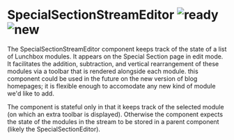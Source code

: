 # SpecialSectionStreamEditor ![ready](status-images/ready.svg) ![new](status-images/new.svg)

The SpecialSectionStreamEditor component keeps track of the state of a list of Lunchbox modules.
It appears on the Special Section page in edit mode.
It facilitates the addition, subtraction, and vertical rearrangement of these modules via a toolbar that is rendered alongside each module.
this component could be used in the future on the new version of blog homepages; it is flexible enough to accomodate any new kind of module we'd like to add.

The component is stateful only in that it keeps track of the selected module (on which an extra toolbar is displayed). Otherwise the component expects the state of the modules in the stream to be stored in a parent component (likely the SpecialSectionEditor).